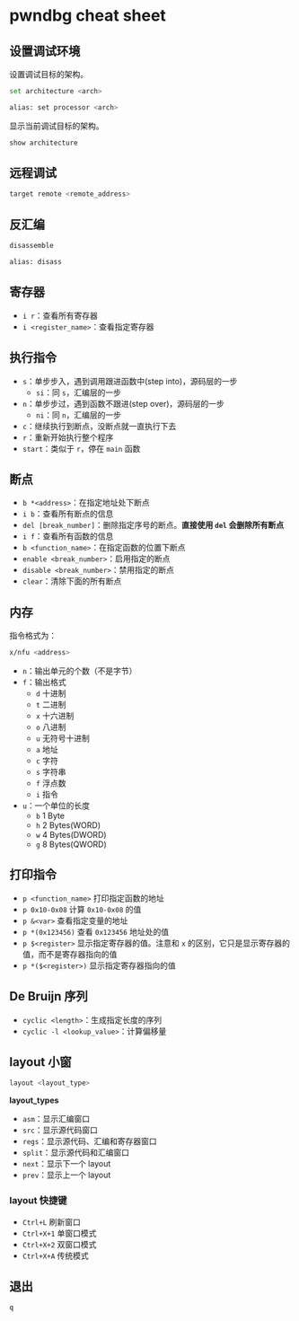 # pwndbg cheat sheet

## 设置调试环境

设置调试目标的架构。

```bash
set architecture <arch>

alias: set processor <arch>
```

显示当前调试目标的架构。

```bash
show architecture
```

## 远程调试

```bash
target remote <remote_address>
```

## 反汇编

```bash
disassemble

alias: disass
```

## 寄存器

 - `i r`：查看所有寄存器
 - `i <register_name>`：查看指定寄存器

## 执行指令

 - `s`：单步步入，遇到调用跟进函数中(step into)，源码层的一步
    - `si`：同 `s`，汇编层的一步
 - `n`：单步步过，遇到函数不跟进(step over)，源码层的一步
    - `ni`：同 `n`，汇编层的一步
 - `c`：继续执行到断点，没断点就一直执行下去
 - `r`：重新开始执行整个程序
 - `start`：类似于 `r`，停在 `main` 函数

## 断点

 - `b *<address>`：在指定地址处下断点
 - `i b`：查看所有断点的信息
 - `del [break_number]`：删除指定序号的断点。**直接使用 `del` 会删除所有断点**
 - `i f`：查看所有函数的信息
 - `b <function_name>`：在指定函数的位置下断点
 - `enable <break_number>`：启用指定的断点
 - `disable <break_number>`：禁用指定的断点
 - `clear`：清除下面的所有断点

## 内存

指令格式为：

```bash
x/nfu <address>
```

 - `n`：输出单元的个数（不是字节）
 - `f`：输出格式
    - `d` 十进制
    - `t` 二进制
    - `x` 十六进制
    - `o` 八进制
    - `u` 无符号十进制
    - `a` 地址
    - `c` 字符
    - `s` 字符串
    - `f` 浮点数
    - `i` 指令
 - `u`：一个单位的长度
    - `b` $\text{1 Byte}$
    - `h` $\text{2 Bytes(WORD)}$
    - `w` $\text{4 Bytes(DWORD)}$
    - `g` $\text{8 Bytes(QWORD)}$

## 打印指令

 - `p <function_name>` 打印指定函数的地址
 - `p 0x10-0x08` 计算 `0x10-0x08` 的值
 - `p &<var>` 查看指定变量的地址
 - `p *(0x123456)` 查看 `0x123456` 地址处的值
 - `p $<register>` 显示指定寄存器的值。注意和 `x` 的区别，它只是显示寄存器的值，而不是寄存器指向的值
 - `p *($<register>)` 显示指定寄存器指向的值

## De Bruijn 序列

 - `cyclic <length>`：生成指定长度的序列
 - `cyclic -l <lookup_value>`：计算偏移量

## layout 小窗

```bash
layout <layout_type>
```

**layout_types**

 - `asm`：显示汇编窗口
 - `src`：显示源代码窗口
 - `regs`：显示源代码、汇编和寄存器窗口
 - `split`：显示源代码和汇编窗口
 - `next`：显示下一个 layout
 - `prev`：显示上一个 layout

### layout 快捷键

 - `Ctrl+L` 刷新窗口
 - `Ctrl+X+1` 单窗口模式
 - `Ctrl+X+2` 双窗口模式
 - `Ctrl+X+A` 传统模式

## 退出

```bash
q
```

